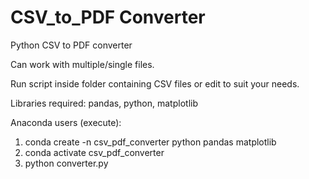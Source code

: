 # CSV_to_PDF Converter

Python CSV to PDF converter

Can work with multiple/single files.

Run script inside folder containing CSV files or edit to suit your needs.

Libraries required: pandas, python, matplotlib

Anaconda users (execute): 

1. conda create -n csv_pdf_converter python pandas matplotlib
2. conda activate csv_pdf_converter
3. python converter.py
